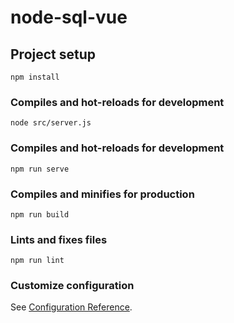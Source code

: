 # node-sql-vue

## Project setup
```
npm install
```

### Compiles and hot-reloads for development
```
node src/server.js
```

### Compiles and hot-reloads for development
```
npm run serve
```

### Compiles and minifies for production
```
npm run build
```

### Lints and fixes files
```
npm run lint
```

### Customize configuration
See [Configuration Reference](https://cli.vuejs.org/config/).
